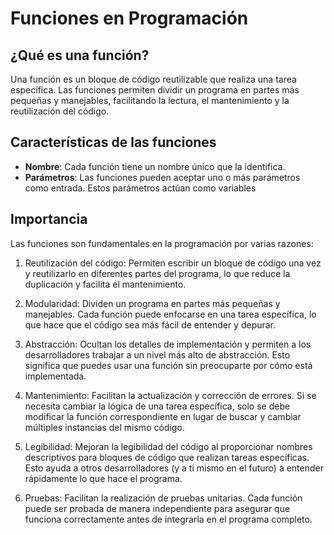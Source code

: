 # Funciones en Programación

## ¿Qué es una función?

Una función es un bloque de código reutilizable que realiza una tarea específica. Las funciones permiten dividir un programa en partes más pequeñas y manejables, facilitando la lectura, el mantenimiento y la reutilización del código.

## Características de las funciones

- **Nombre**: Cada función tiene un nombre único que la identifica.
- **Parámetros**: Las funciones pueden aceptar uno o más parámetros como entrada. Estos parámetros actúan como variables

## Importancia

Las funciones son fundamentales en la programación por varias razones:

1. Reutilización del código: Permiten escribir un bloque de código una vez y reutilizarlo en diferentes partes del programa, lo que reduce la duplicación y facilita el mantenimiento.

2. Modularidad: Dividen un programa en partes más pequeñas y manejables. Cada función puede enfocarse en una tarea específica, lo que hace que el código sea más fácil de entender y depurar.

3. Abstracción: Ocultan los detalles de implementación y permiten a los desarrolladores trabajar a un nivel más alto de abstracción. Esto significa que puedes usar una función sin preocuparte por cómo está implementada.

4. Mantenimiento: Facilitan la actualización y corrección de errores. Si se necesita cambiar la lógica de una tarea específica, solo se debe modificar la función correspondiente en lugar de buscar y cambiar múltiples instancias del mismo código.

5. Legibilidad: Mejoran la legibilidad del código al proporcionar nombres descriptivos para bloques de código que realizan tareas específicas. Esto ayuda a otros desarrolladores (y a ti mismo en el futuro) a entender rápidamente lo que hace el programa.

6. Pruebas: Facilitan la realización de pruebas unitarias. Cada función puede ser probada de manera independiente para asegurar que funciona correctamente antes de integrarla en el programa completo.
